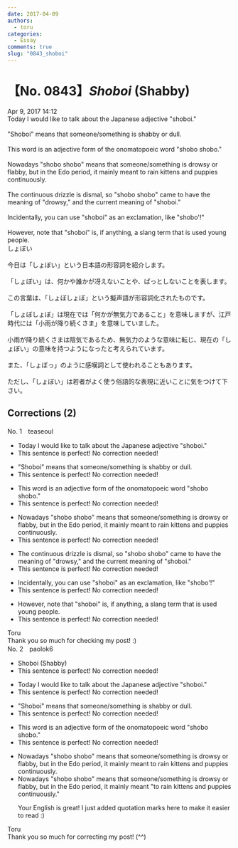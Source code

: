 ```yaml
---
date: 2017-04-09
authors:
  - toru
categories:
  - Essay
comments: true
slug: "0843_shoboi"
---
```


# 【No. 0843】<strong><em>Shoboi</strong></em> (Shabby)
<div class="date">Apr 9, 2017 14:12</div>
<div id="post"><div id="body_show_ori">
Today I would like to talk about the Japanese adjective "shoboi."<br/><br/>"Shoboi" means that someone/something is shabby or dull.<br/><br/>This word is an adjective form of the onomatopoeic word "shobo shobo."<br/><br/>Nowadays "shobo shobo" means that someone/something is drowsy or flabby, but in the Edo period, it mainly meant to rain kittens and puppies continuously.<br/><br/>The continuous drizzle is dismal, so "shobo shobo" came to have the meaning of "drowsy," and the current meaning of "shoboi."<br/><br/>Incidentally, you can use "shoboi" as an exclamation, like "shobo'!"<br/><br/>However, note that "shoboi" is, if anything, a slang term that is used young people.
</div></div>

<!-- more -->

<div id="post_ja"><div id="body_show_mo">
しょぼい<br/><br/>今日は「しょぼい」という日本語の形容詞を紹介します。<br/><br/>「しょぼい」は、何かや誰かが冴えないことや、ぱっとしないことを表します。<br/><br/>この言葉は、「しょぼしょぼ」という擬声語が形容詞化されたものです。<br/><br/>「しょぼしょぼ」は現在では「何かが無気力であること」を意味しますが、江戸時代には「小雨が降り続くさま」を意味していました。<br/><br/>小雨が降り続くさまは陰気であるため、無気力のような意味に転じ、現在の「しょぼい」の意味を持つようになったと考えられています。<br/><br/>また、「しょぼっ」のように感嘆詞として使われることもあります。<br/><br/>ただし、「しょぼい」は若者がよく使う俗語的な表現に近いことに気をつけて下さい。
</div></div>

## Corrections (2)
<div id="block"><div class="first_name"> No. 1　<span class="just_name">teaseoul</span></div><div id="block2">
<ul class="correction_field">
<li class="incorrect">Today I would like to talk about the Japanese adjective "shoboi."</li>
<li class="corrected perfect">This sentence is perfect! No correction needed!</li>
</ul>
<ul class="correction_field">
<li class="incorrect">"Shoboi" means that someone/something is shabby or dull.</li>
<li class="corrected perfect">This sentence is perfect! No correction needed!</li>
</ul>
<ul class="correction_field">
<li class="incorrect">This word is an adjective form of the onomatopoeic word "shobo shobo."</li>
<li class="corrected perfect">This sentence is perfect! No correction needed!</li>
</ul>
<ul class="correction_field">
<li class="incorrect">Nowadays "shobo shobo" means that someone/something is drowsy or flabby, but in the Edo period, it mainly meant to rain kittens and puppies continuously.</li>
<li class="corrected perfect">This sentence is perfect! No correction needed!</li>
</ul>
<ul class="correction_field">
<li class="incorrect">The continuous drizzle is dismal, so "shobo shobo" came to have the meaning of "drowsy," and the current meaning of "shoboi."</li>
<li class="corrected perfect">This sentence is perfect! No correction needed!</li>
</ul>
<ul class="correction_field">
<li class="incorrect">Incidentally, you can use "shoboi" as an exclamation, like "shobo'!"</li>
<li class="corrected perfect">This sentence is perfect! No correction needed!</li>
</ul>
<ul class="correction_field">
<li class="incorrect">However, note that "shoboi" is, if anything, a slang term that is used young people.</li>
<li class="corrected perfect">This sentence is perfect! No correction needed!</li>
</ul>
</div><div class="name"><span class="just_name">Toru</span><br>
Thank you so much for checking my post! :)
</div>
</div>
<div id="block"><div class="first_name"> No. 2　<span class="just_name">paolok6</span></div><div id="block2">
<ul class="correction_field">
<li class="incorrect">Shoboi (Shabby)</li>
<li class="corrected perfect">This sentence is perfect! No correction needed!</li>
</ul>
<ul class="correction_field">
<li class="incorrect">Today I would like to talk about the Japanese adjective "shoboi."</li>
<li class="corrected perfect">This sentence is perfect! No correction needed!</li>
</ul>
<ul class="correction_field">
<li class="incorrect">"Shoboi" means that someone/something is shabby or dull.</li>
<li class="corrected perfect">This sentence is perfect! No correction needed!</li>
</ul>
<ul class="correction_field">
<li class="incorrect">This word is an adjective form of the onomatopoeic word "shobo shobo."</li>
<li class="corrected perfect">This sentence is perfect! No correction needed!</li>
</ul>
<ul class="correction_field">
<li class="incorrect">Nowadays "shobo shobo" means that someone/something is drowsy or flabby, but in the Edo period, it mainly meant to rain kittens and puppies continuously.</li>
<li class="corrected correct">
Nowadays "shobo shobo" means that someone/something is drowsy or flabby, but in the Edo period, it mainly meant <span class="f_blue">"to rain kittens and puppies continuously."</span>
<p class="correction_comment">Your English is great! I just added quotation marks here to make it easier to read :)</p>
</li>
</ul>
</div><div class="name"><span class="just_name">Toru</span><br>
Thank you so much for correcting my post! (^^)
</div>
</div>
